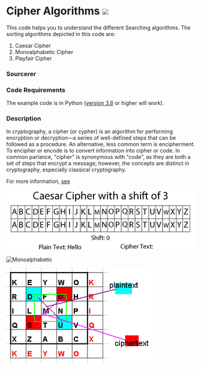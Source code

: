 # Cipher Algorithms   [![](https://img.shields.io/badge/Parth-Pathak-brightgreen.svg?colorB=ff0000)](https://www.linkedin.com/in/parth-pathak-learner/)
This code helps you to understand the different Searching algorithms. The sorting algorithms depicted in this code are:

1. Caesar Cipher
2. Monoalphabetic Cipher
3. Playfair Cipher

### Sourcerer

### Code Requirements
The example code is in Python ([version 3.8](https://www.python.org/downloads/) or higher will work).

### Description
In cryptography, a cipher (or cypher) is an algorithm for performing encryption or decryption—a series of well-defined steps that can be followed as a procedure. An alternative, less common term is encipherment. To encipher or encode is to convert information into cipher or code. In common parlance, "cipher" is synonymous with "code", as they are both a set of steps that encrypt a message; however, the concepts are distinct in cryptography, especially classical cryptography.

For more information, [see](https://en.wikipedia.org/wiki/Cipher)

![Caesar](gif/caeser.gif)

![Monoalphabetic]()

![Playfair](gif/playfair.gif)
